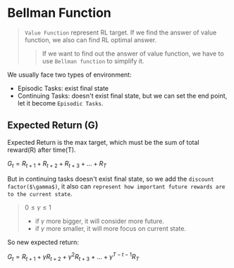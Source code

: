 # Bellman Function
> `Value Function` represent RL target. If we find the answer of value function, we also can find RL optimal answer.
>> If we want to find out the answer of value function, we have to use `Bellman function` to simplify it.

We usually face two types of environment:
* Episodic Tasks: exist final state
* Continuing Tasks: doesn't exist final state, but we can set the end point, let it become `Episodic Tasks`.

## Expected Return (G)
Expected Return is the max target, which must be the sum of total reward(R) after time(T).

$G_t = R_{t+1} + R_{t+2} +R_{t+3} + ... + R_T$

But in continuing tasks doesn't exist final state, so we add the `discount factor($\gamma$)`, it also can `represent how important future rewards are to the current state`.
> $0 \le \gamma \le 1$
> * if $\gamma$ more bigger, it will consider more future.
> * if $\gamma$ more smaller, it will more focus on current state.

So new expected return:

$G_t = R_{t+1} + \gamma R_{t+2} + \gamma^2 R_{t+3} + ... + \gamma^{T-t-1} R_T$
